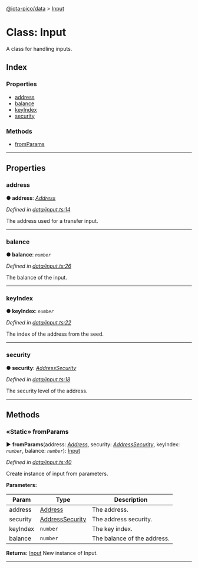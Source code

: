 [@iota-pico/data](../README.md) > [Input](../classes/input.md)



# Class: Input


A class for handling inputs.

## Index

### Properties

* [address](input.md#address)
* [balance](input.md#balance)
* [keyIndex](input.md#keyindex)
* [security](input.md#security)


### Methods

* [fromParams](input.md#fromparams)



---
## Properties
<a id="address"></a>

###  address

**●  address**:  *[Address](address.md)* 

*Defined in [data/input.ts:14](https://github.com/iotaeco/iota-pico-data/blob/b7174a5/src/data/input.ts#L14)*



The address used for a transfer input.




___

<a id="balance"></a>

###  balance

**●  balance**:  *`number`* 

*Defined in [data/input.ts:26](https://github.com/iotaeco/iota-pico-data/blob/b7174a5/src/data/input.ts#L26)*



The balance of the input.




___

<a id="keyindex"></a>

###  keyIndex

**●  keyIndex**:  *`number`* 

*Defined in [data/input.ts:22](https://github.com/iotaeco/iota-pico-data/blob/b7174a5/src/data/input.ts#L22)*



The index of the address from the seed.




___

<a id="security"></a>

###  security

**●  security**:  *[AddressSecurity](../enums/addresssecurity.md)* 

*Defined in [data/input.ts:18](https://github.com/iotaeco/iota-pico-data/blob/b7174a5/src/data/input.ts#L18)*



The security level of the address.




___


## Methods
<a id="fromparams"></a>

### «Static» fromParams

► **fromParams**(address: *[Address](address.md)*, security: *[AddressSecurity](../enums/addresssecurity.md)*, keyIndex: *`number`*, balance: *`number`*): [Input](input.md)



*Defined in [data/input.ts:40](https://github.com/iotaeco/iota-pico-data/blob/b7174a5/src/data/input.ts#L40)*



Create instance of input from parameters.


**Parameters:**

| Param | Type | Description |
| ------ | ------ | ------ |
| address | [Address](address.md)   |  The address. |
| security | [AddressSecurity](../enums/addresssecurity.md)   |  The address security. |
| keyIndex | `number`   |  The key index. |
| balance | `number`   |  The balance of the address. |





**Returns:** [Input](input.md)
New instance of Input.






___


